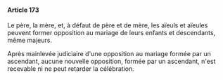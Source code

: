 #### Article 173

Le père, la mère, et, à défaut de père et de mère, les aïeuls et aïeules peuvent former opposition au mariage de leurs enfants et descendants, même majeurs.

Après mainlevée judiciaire d'une opposition au mariage formée par un ascendant, aucune nouvelle opposition, formée par un ascendant, n'est recevable ni ne peut retarder la célébration.


